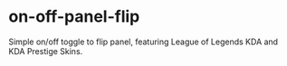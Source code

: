 # on-off-panel-flip
Simple on/off toggle to flip panel, featuring League of Legends KDA and KDA Prestige Skins.
